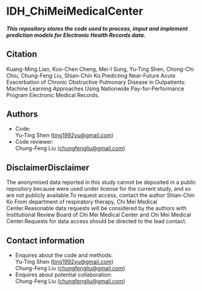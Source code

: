 ﻿# IDH_ChiMeiMedicalCenter##### This repository stores the code used to process, imput and implement prediction models for Electronic Health Records data.## CitationKuang-Ming Liao, Kuo-Chen Cheng, Mei-I Sung, Yu-Ting Shen, Chong-Chi Chiu, Chung-Feng Liu, Shian-Chin Ko.Predicting Near-Future Acute Exacerbation of Chronic Obstructive Pulmonary Disease in Outpatients: Machine Learning Approaches Using Nationwide Pay-for-Performance Program Electronic Medical Records.## Authors- Code:<br>Yu-Ting Shen (ting1992yu@gmail.com)<br>- Code reviewer: <br>Chung-Feng Liu (chungfengliu@gmail.com)## DisclaimerDisclaimerThe anonymised data reported in this study cannot be deposited in a public repository because were used under license for the current study, and so are not publicly available.To request access, contact the author Shian-Chin Ko From department of respiratory therapy, Chi Mei Medical Center.Reasonable data requests will be considered by the authors with Institutional Review Board of Chi Mei Medical Center and Chi Mei Medical Center.Requests for data access should be directed to the lead contact.## Contact information- Enquires about the code and methods:<br>Yu-Ting Shen (ting1992yu@gmail.com)<br>Chung-Feng Liu (chungfengliu@gmail.com)- Enquires about potential collaboration:<br>Chung-Feng Liu (chungfengliu@gmail.com)